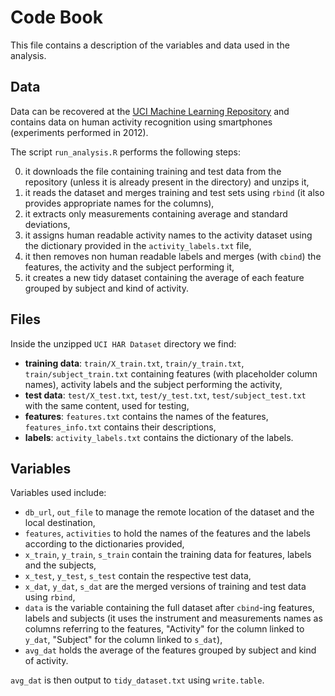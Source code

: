 # Code Book

This file contains a description of the variables and data used in the analysis.

## Data

Data can be recovered at the [UCI Machine Learning Repository](https://archive.ics.uci.edu/ml/datasets/Human+Activity+Recognition+Using+Smartphones) and contains data on human activity recognition using smartphones (experiments performed in 2012).

The script `run_analysis.R` performs the following steps:

0. it downloads the file containing training and test data from the repository (unless it is already present in the directory) and unzips it,
1. it reads the dataset and merges training and test sets using `rbind` (it also provides appropriate names for the columns),
2. it extracts only measurements containing average and standard deviations,
3. it assigns human readable activity names to the activity dataset using the dictionary provided in the `activity_labels.txt` file,
4. it then removes non human readable labels and merges (with `cbind`) the features, the activity and the subject performing it,
5. it creates a new tidy dataset containing the average of each feature grouped by subject and kind of activity.

## Files

Inside the unzipped `UCI HAR Dataset` directory we find:

- **training data**: `train/X_train.txt`, `train/y_train.txt`, `train/subject_train.txt` containing features (with placeholder column names), activity labels and the subject performing the activity,
- **test data**: `test/X_test.txt`, `test/y_test.txt`, `test/subject_test.txt` with the same content, used for testing,
- **features**: `features.txt` contains the names of the features, `features_info.txt` contains their descriptions,
- **labels**: `activity_labels.txt` contains the dictionary of the labels.

## Variables

Variables used include:

- `db_url`, `out_file` to manage the remote location of the dataset and the local destination,
- `features`, `activities` to hold the names of the features and the labels according to the dictionaries provided,
- `x_train`, `y_train`, `s_train` contain the training data for features, labels and the subjects,
- `x_test`, `y_test`, `s_test` contain the respective test data,
- `x_dat`, `y_dat`, `s_dat` are the merged versions of training and test data using `rbind`,
- `data` is the variable containing the full dataset after `cbind`-ing features, labels and subjects (it uses the instrument and measurements names as columns referring to the features, "Activity" for the column linked to `y_dat`, "Subject" for the column linked to `s_dat`),
- `avg_dat` holds the average of the features grouped by subject and kind of activity.

`avg_dat` is then output to `tidy_dataset.txt` using `write.table`.
